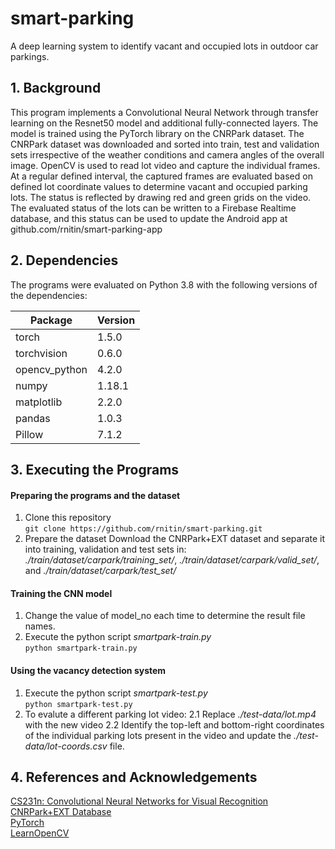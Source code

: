 
# smart-parking
A deep learning system to identify vacant and occupied lots in outdoor car parkings.

<h2>1. Background</h2>

This program implements a Convolutional Neural Network through transfer learning on the Resnet50 model and additional fully-connected layers. The model is trained using the PyTorch library on the CNRPark dataset. The CNRPark dataset was downloaded and sorted into train, test and validation sets irrespective of the weather conditions and camera angles of the overall image.
OpenCV is used to read lot video and capture the individual frames. At a regular defined interval, the captured frames are evaluated based on defined lot coordinate values to determine vacant and occupied parking lots. 
The status is reflected by drawing red and green grids on the video.
The evaluated status of the lots can be written to a Firebase Realtime database, and this status can be used to update the Android app at github.com/rnitin/smart-parking-app

<h2>2. Dependencies</h2>
The programs were evaluated on Python 3.8 with the following versions of the dependencies:

| Package | Version |
| --- | --- |
|torch|1.5.0|
|torchvision|0.6.0|
|opencv_python|4.2.0|
|numpy|1.18.1|
|matplotlib|2.2.0|
|pandas|1.0.3|
|Pillow|7.1.2|  
  
<h2>3. Executing the Programs</h2>

<h4>Preparing the programs and the dataset</h4>

1. Clone this repository  
`git clone https://github.com/rnitin/smart-parking.git`
2. Prepare the dataset
	Download the CNRPark+EXT dataset and separate it into training, validation and test sets in:  
	*./train/dataset/carpark/training_set/*, *./train/dataset/carpark/valid_set/*, and *./train/dataset/carpark/test_set/*
	
	
<h4>Training the CNN model</h4> 

1. Change the value of model_no each time to determine the result file names.
2. Execute the python script *smartpark-train.py*  
`python smartpark-train.py`

<h4>Using the vacancy detection system</h4>  

1. Execute the python script *smartpark-test.py*  
`python smartpark-test.py`
2. To evalute a different parking lot video:
	2.1 Replace *./test-data/lot.mp4* with the new video
	2.2 Identify the top-left and bottom-right coordinates of the individual parking lots present in the video and update the *./test-data/lot-coords.csv* file.


<h2>4. References and Acknowledgements</h2>

[CS231n: Convolutional Neural Networks for Visual Recognition](https://cs231n.github.io/convolutional-networks/)  
[CNRPark+EXT Database](http://cnrpark.it/)  
[PyTorch](https://pytorch.org/)  
[LearnOpenCV](https://github.com/spmallick/learnopencv)
